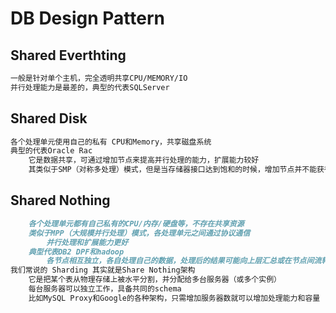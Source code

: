 # DB Design Pattern

## Shared Everthting
```md
一般是针对单个主机，完全透明共享CPU/MEMORY/IO
并行处理能力是最差的，典型的代表SQLServer
```
## Shared Disk
```md
各个处理单元使用自己的私有 CPU和Memory，共享磁盘系统
典型的代表Oracle Rac
	它是数据共享，可通过增加节点来提高并行处理的能力，扩展能力较好
	其类似于SMP（对称多处理）模式，但是当存储器接口达到饱和的时候，增加节点并不能获得更高的性能 
```
## Shared Nothing
```md
	各个处理单元都有自己私有的CPU/内存/硬盘等，不存在共享资源
	类似于MPP（大规模并行处理）模式，各处理单元之间通过协议通信
		并行处理和扩展能力更好
	典型代表DB2 DPF和hadoop 
		各节点相互独立，各自处理自己的数据，处理后的结果可能向上层汇总或在节点间流转。
我们常说的 Sharding 其实就是Share Nothing架构
	它是把某个表从物理存储上被水平分割，并分配给多台服务器（或多个实例）
	每台服务器可以独立工作，具备共同的schema
	比如MySQL Proxy和Google的各种架构，只需增加服务器数就可以增加处理能力和容量
```